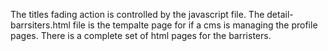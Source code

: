 The titles fading action is controlled by the javascript file.
The detail-barrsiters.html file is the tempalte page for if a cms is managing the profile pages. There is a complete set of html pages for the barristers.
